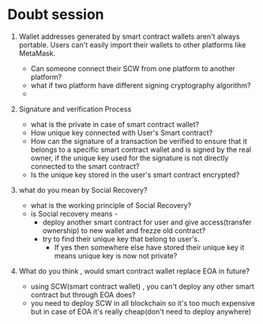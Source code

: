 # Doubt session


1. Wallet addresses generated by smart contract wallets aren't always portable. Users can't easily import their wallets to other platforms like MetaMask. 
    * Can someone connect their SCW from one platform to another platform? 
    * what if two platform have different signing cryptography algorithm?
    * 

2. Signature and verification Process
    * what is the private in case of smart contract wallet?
    * How unique key connected with User's Smart contract?
    * How can the signature of a transaction be verified to ensure that it belongs to a specific smart contract wallet and is signed by the real owner, if the unique key used for the signature is not directly connected to the smart contract?
    * Is the unique key stored in the user's smart contract encrypted? 

3. what do you mean by Social Recovery?
    * what is the working principle of Social Recovery?
    * is Social recovery means - 
      * deploy another smart contract for user and give access(transfer ownership) to new wallet and frezze old contract?
      * try to find their unique key that belong to user's.
        * If yes then somewhere else have stored their unique key it means unique key is now not private?

4. What do you think , would smart contract wallet replace EOA in future?
    * using SCW(smart contract wallet) , you can't deploy any other smart contract but through EOA does?
    * you need to deploy SCW in all blockchain so it's too much expensive but in case of EOA it's really cheap(don't need to deploy anywhere)
